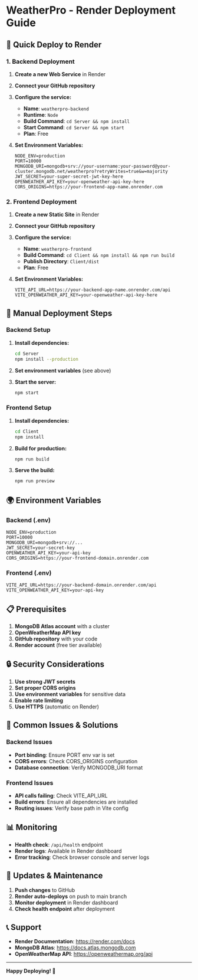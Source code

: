 # WeatherPro - Render Deployment Guide

## 🚀 Quick Deploy to Render

### 1. Backend Deployment

1. **Create a new Web Service** in Render
2. **Connect your GitHub repository**
3. **Configure the service:**
   - **Name**: `weatherpro-backend`
   - **Runtime**: `Node`
   - **Build Command**: `cd Server && npm install`
   - **Start Command**: `cd Server && npm start`
   - **Plan**: Free

4. **Set Environment Variables:**
   ```
   NODE_ENV=production
   PORT=10000
   MONGODB_URI=mongodb+srv://your-username:your-password@your-cluster.mongodb.net/weatherpro?retryWrites=true&w=majority
   JWT_SECRET=your-super-secret-jwt-key-here
   OPENWEATHER_API_KEY=your-openweather-api-key-here
   CORS_ORIGINS=https://your-frontend-app-name.onrender.com
   ```

### 2. Frontend Deployment

1. **Create a new Static Site** in Render
2. **Connect your GitHub repository**
3. **Configure the service:**
   - **Name**: `weatherpro-frontend`
   - **Build Command**: `cd Client && npm install && npm run build`
   - **Publish Directory**: `Client/dist`
   - **Plan**: Free

4. **Set Environment Variables:**
   ```
   VITE_API_URL=https://your-backend-app-name.onrender.com/api
   VITE_OPENWEATHER_API_KEY=your-openweather-api-key-here
   ```

## 🔧 Manual Deployment Steps

### Backend Setup

1. **Install dependencies:**
   ```bash
   cd Server
   npm install --production
   ```

2. **Set environment variables** (see above)

3. **Start the server:**
   ```bash
   npm start
   ```

### Frontend Setup

1. **Install dependencies:**
   ```bash
   cd Client
   npm install
   ```

2. **Build for production:**
   ```bash
   npm run build
   ```

3. **Serve the build:**
   ```bash
   npm run preview
   ```

## 🌍 Environment Variables

### Backend (.env)
```env
NODE_ENV=production
PORT=10000
MONGODB_URI=mongodb+srv://...
JWT_SECRET=your-secret-key
OPENWEATHER_API_KEY=your-api-key
CORS_ORIGINS=https://your-frontend-domain.onrender.com
```

### Frontend (.env)
```env
VITE_API_URL=https://your-backend-domain.onrender.com/api
VITE_OPENWEATHER_API_KEY=your-api-key
```

## 📋 Prerequisites

1. **MongoDB Atlas account** with a cluster
2. **OpenWeatherMap API key**
3. **GitHub repository** with your code
4. **Render account** (free tier available)

## 🔒 Security Considerations

1. **Use strong JWT secrets**
2. **Set proper CORS origins**
3. **Use environment variables** for sensitive data
4. **Enable rate limiting**
5. **Use HTTPS** (automatic on Render)

## 🚨 Common Issues & Solutions

### Backend Issues
- **Port binding**: Ensure PORT env var is set
- **CORS errors**: Check CORS_ORIGINS configuration
- **Database connection**: Verify MONGODB_URI format

### Frontend Issues
- **API calls failing**: Check VITE_API_URL
- **Build errors**: Ensure all dependencies are installed
- **Routing issues**: Verify base path in Vite config

## 📊 Monitoring

- **Health check**: `/api/health` endpoint
- **Render logs**: Available in Render dashboard
- **Error tracking**: Check browser console and server logs

## 🔄 Updates & Maintenance

1. **Push changes** to GitHub
2. **Render auto-deploys** on push to main branch
3. **Monitor deployment** in Render dashboard
4. **Check health endpoint** after deployment

## 📞 Support

- **Render Documentation**: https://render.com/docs
- **MongoDB Atlas**: https://docs.atlas.mongodb.com
- **OpenWeatherMap API**: https://openweathermap.org/api

---

**Happy Deploying! 🎉**
